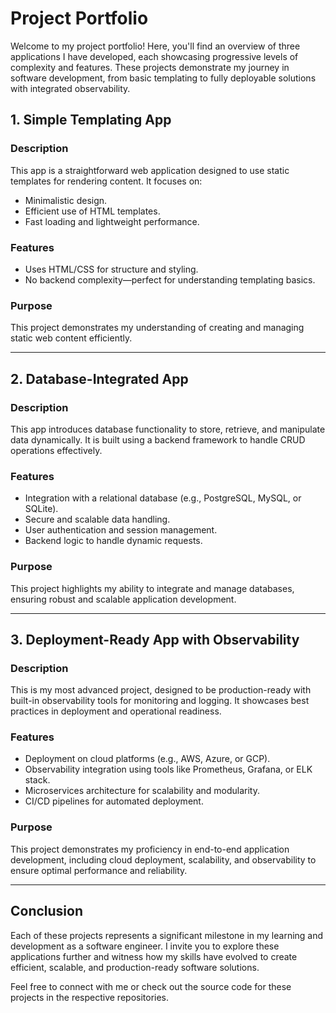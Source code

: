 # Project Portfolio

Welcome to my project portfolio! Here, you'll find an overview of three applications I have developed, each showcasing progressive levels of complexity and features. These projects demonstrate my journey in software development, from basic templating to fully deployable solutions with integrated observability.

## 1. **Simple Templating App**

### Description
This app is a straightforward web application designed to use static templates for rendering content. It focuses on:
- Minimalistic design.
- Efficient use of HTML templates.
- Fast loading and lightweight performance.

### Features
- Uses HTML/CSS for structure and styling.
- No backend complexity—perfect for understanding templating basics.

### Purpose
This project demonstrates my understanding of creating and managing static web content efficiently.

---

## 2. **Database-Integrated App**

### Description
This app introduces database functionality to store, retrieve, and manipulate data dynamically. It is built using a backend framework to handle CRUD operations effectively.

### Features
- Integration with a relational database (e.g., PostgreSQL, MySQL, or SQLite).
- Secure and scalable data handling.
- User authentication and session management.
- Backend logic to handle dynamic requests.

### Purpose
This project highlights my ability to integrate and manage databases, ensuring robust and scalable application development.

---

## 3. **Deployment-Ready App with Observability**

### Description
This is my most advanced project, designed to be production-ready with built-in observability tools for monitoring and logging. It showcases best practices in deployment and operational readiness.

### Features
- Deployment on cloud platforms (e.g., AWS, Azure, or GCP).
- Observability integration using tools like Prometheus, Grafana, or ELK stack.
- Microservices architecture for scalability and modularity.
- CI/CD pipelines for automated deployment.

### Purpose
This project demonstrates my proficiency in end-to-end application development, including cloud deployment, scalability, and observability to ensure optimal performance and reliability.

---

## Conclusion
Each of these projects represents a significant milestone in my learning and development as a software engineer. I invite you to explore these applications further and witness how my skills have evolved to create efficient, scalable, and production-ready software solutions.

Feel free to connect with me or check out the source code for these projects in the respective repositories.
